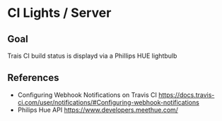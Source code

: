 # CI Lights / Server

## Goal

Trais CI build status is displayd via a Phillips HUE lightbulb

## References

* Configuring Webhook Notifications on Travis CI https://docs.travis-ci.com/user/notifications/#Configuring-webhook-notifications
* Philips Hue API https://www.developers.meethue.com/
